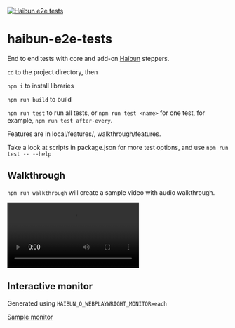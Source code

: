 [![Haibun e2e tests](https://github.com/withhaibun/haibun-e2e-tests/actions/workflows/test.yml/badge.svg)](https://github.com/withhaibun/haibun-e2e-tests/actions/workflows/test.yml)

# haibun-e2e-tests

End to end tests with core and add-on [Haibun](https://github.com/withhaibun/haibun) steppers.

`cd` to the project directory, then

`npm i` to install libraries

`npm run build` to build

`npm run test` to run all tests, or `npm run test <name>` for one test, for example, `npm run test after-every`.

Features are in local/features/, walkthrough/features.

Take a look at scripts in package.json for more test options, and use `npm run test -- --help`

## Walkthrough

`npm run walkthrough` will create a sample video with audio walkthrough.

<video controls>
  <source src="https://withhaibun.github.io/haibun-e2e-tests/vcapture-20250513.webm" type="video/webm">
  Your browser does not support the video tag.
</video>

## Interactive monitor

Generated using `HAIBUN_O_WEBPLAYWRIGHT_MONITOR=each`

[Sample monitor](https://withhaibun.github.io/haibun-e2e-tests/monitor.html)
